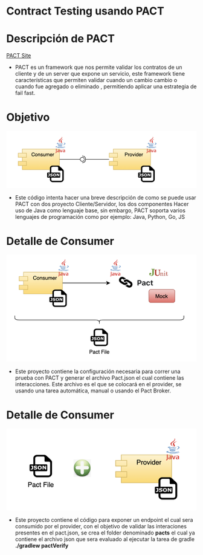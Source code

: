 # Contract Testing usando PACT


# Descripción de PACT
[PACT Site](https://https://docs.pact.io/)

- PACT es un framework que nos permite validar los contratos de un cliente y de un server que expone un servicio, este framework tiene características que permiten validar cuando un cambio cambio o cuando fue agregado o eliminado , permitiendo aplicar una estrategia de fail fast.

# Objetivo

![Interacción entre servicios](diagrams/services.png)

- Este código intenta hacer una breve descripción de como se puede usar PACT con dos proyecto Cliente/Servidor, los dos componentes
Hacer uso de Java como lenguaje base, sin embargo, PACT soporta varios lenguajes de programación como 
por ejemplo: Java, Python, Go, JS


 
# Detalle de Consumer

![Consumer](diagrams/consumer.png)

 - Este proyecto contiene la configuración necesaria para correr una prueba con PACT y generar el archivo Pact.json 
 el cual contiene las interacciones. Este archivo es el que se colocará en el provider, se usando una tarea automática, manual o usando el Pact Broker.
 
# Detalle de Consumer

![Provider](diagrams/provider.png)
- Este proyecto contiene el código para exponer un endpoint el cual sera consumido por el provider, con el objetivo de validar las interaciones presentes en el
pact.json, se crea el folder denominado **pacts** el cual ya contiene el archivo json que sera evaluado al ejecutar la tarea de gradle **./gradlew pactVerify**


 